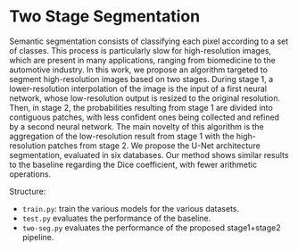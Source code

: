 # Two Stage Segmentation

Semantic segmentation consists of classifying each pixel according to a set of classes. This process is particularly slow for high-resolution images, which are present in many applications, ranging from biomedicine to the automotive industry. In this work, we propose an algorithm targeted to segment high-resolution images based on two stages. During stage 1, a lower-resolution interpolation of the image is the input of a first neural network, whose low-resolution output is resized to the original resolution. Then, in stage 2, the probabilities resulting from stage 1 are divided into contiguous patches, with less confident ones being collected and refined by a second neural network. The main novelty of this algorithm is the aggregation of the low-resolution result from stage 1 with the high-resolution patches from stage 2. We propose the U-Net architecture segmentation, evaluated in six databases. Our method shows similar results to the baseline regarding the Dice coefficient, with fewer arithmetic operations.

Structure:

* `train.py`: train the various models for the various datasets.
* `test.py` evaluates the performance of the baseline.
* `two-seg.py` evaluates the performance of the proposed stage1+stage2 pipeline.
